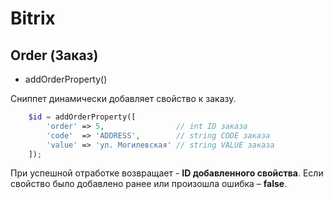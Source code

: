 # Bitrix

## Order (Заказ)

* addOrderProperty()

Сниппет динамически добавляет свойство к заказу.

```php
    $id = addOrderProperty([
        'order' => 5,                // int ID заказа
        'code'  => 'ADDRESS',        // string CODE заказа
        'value' => 'ул. Могилевская' // string VALUE заказа
    ]);
```

При успешной отработке возвращает - **ID добавленного свойства**. Если свойство было добавлено ранее или произошла ошибка –  **false**.